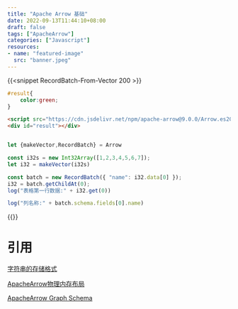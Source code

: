 ```yaml
---
title: "Apache Arrow 基础"
date: 2022-09-13T11:44:10+08:00
draft: false
tags: ["ApacheArrow"]
categories: ["Javascript"]
resources:
- name: "featured-image"
  src: "banner.jpeg"
---
```


{{<snippet RecordBatch-From-Vector 200 >}}

```css
#result{
	color:green;
}
```

```html
<script src="https://cdn.jsdelivr.net/npm/apache-arrow@9.0.0/Arrow.es2015.min.js"></script>
<div id="result"></div>
```

```js

let {makeVector,RecordBatch} = Arrow

const i32s = new Int32Array([1,2,3,4,5,6,7]);
let i32 = makeVector(i32s)

const batch = new RecordBatch({ "name": i32.data[0] });
i32 = batch.getChildAt(0);
log("表格第一行数据:" + i32.get(0))

log("列名称:" + batch.schema.fields[0].name)

```

{{</snippet>}}

# 引用

[字符串的存储格式](https://drill.apache.org/docs/value-vectors/)

[ApacheArrow物理内存布局](https://arrow.apache.org/docs/format/Columnar.html)

[ApacheArrow Graph Schema](https://github.com/trxcllnt/arrow/blob/arrow-graph-fbs/format/GraphSchema_Triples_Quads.fbs)